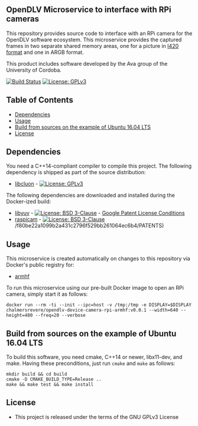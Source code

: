 ## OpenDLV Microservice to interface with RPi cameras

This repository provides source code to interface with an RPi camera
for the OpenDLV software ecosystem. This microservice provides the captured frames
in two separate shared memory areas, one for a picture in [I420 format](https://wiki.videolan.org/YUV/#I420)
and one in ARGB format.

This product includes software developed by the Ava group of the University of Cordoba.

[![Build Status](https://travis-ci.org/chalmers-revere/opendlv-device-camera-rpi.svg?branch=master)](https://travis-ci.org/chalmers-revere/opendlv-device-camera-rpi) [![License: GPLv3](https://img.shields.io/badge/license-GPL--3-blue.svg
)](https://www.gnu.org/licenses/gpl-3.0.txt)


## Table of Contents
* [Dependencies](#dependencies)
* [Usage](#usage)
* [Build from sources on the example of Ubuntu 16.04 LTS](#build-from-sources-on-the-example-of-ubuntu-1604-lts)
* [License](#license)


## Dependencies
You need a C++14-compliant compiler to compile this project. The following
dependency is shipped as part of the source distribution:

* [libcluon](https://github.com/chrberger/libcluon) - [![License: GPLv3](https://img.shields.io/badge/license-GPL--3-blue.svg
)](https://www.gnu.org/licenses/gpl-3.0.txt)

The following dependencies are downloaded and installed during the Docker-ized build:
* [libyuv](https://chromium.googlesource.com/libyuv/libyuv/+/master) - [![License: BSD 3-Clause](https://img.shields.io/badge/License-BSD%203--Clause-blue.svg)](https://opensource.org/licenses/BSD-3-Clause) - [Google Patent License Conditions](https://chromium.googlesource.com/libyuv/libyuv/+/master/PATENTS)
* [raspicam](https://github.com/cedricve/raspicam) - [![License: BSD 3-Clause](https://img.shields.io/badge/License-BSD%203--Clause-blue.svg)](https://opensource.org/licenses/BSD-3-Clause)/f80be22a1099b2a431c2796f529bb261064ec6b4/PATENTS)


## Usage
This microservice is created automatically on changes to this repository via Docker's public registry for:
* [armhf](https://hub.docker.com/r/chalmersrevere/opendlv-device-rpi-v4l-armhf/tags/)

To run this microservice using our pre-built Docker image to open an RPi camera, simply start it as follows:

```
docker run --rm -ti --init --ipc=host -v /tmp:/tmp -e DISPLAY=$DISPLAY chalmersrevere/opendlv-device-camera-rpi-armhf:v0.0.1 --width=640 --height=480 --freq=20 --verbose
```


## Build from sources on the example of Ubuntu 16.04 LTS
To build this software, you need cmake, C++14 or newer, libx11-dev, and make.
Having these preconditions, just run `cmake` and `make` as follows:

```
mkdir build && cd build
cmake -D CMAKE_BUILD_TYPE=Release ..
make && make test && make install
```


## License

* This project is released under the terms of the GNU GPLv3 License

